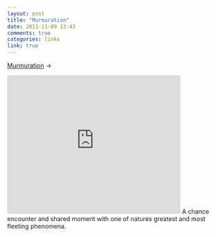 ```yaml
---
layout: post
title: "Murmuration"
date: 2011-11-09 13:43
comments: true
categories: links
link: true
---
```

[Murmuration](http://vimeo.com/31158841 "Murmuration") &rarr;  
<iframe src="http://player.vimeo.com/video/31158841?title=0&amp;byline=0&amp;portrait=0" width="400" height="320" frameborder="0" webkitAllowFullScreen allowFullScreen></iframe>  
A chance encounter and shared moment with one of natures greatest and most fleeting phenomena.
